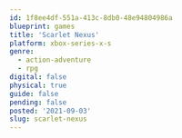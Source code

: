 ```yaml
---
id: 1f8ee4df-551a-413c-8db0-48e94804986a
blueprint: games
title: 'Scarlet Nexus'
platform: xbox-series-x-s
genre:
  - action-adventure
  - rpg
digital: false
physical: true
guide: false
pending: false
posted: '2021-09-03'
slug: scarlet-nexus
---
```


